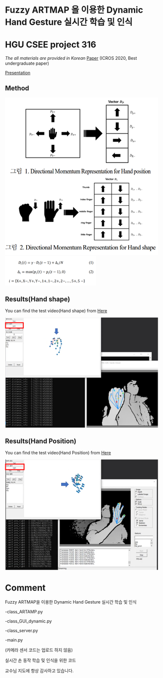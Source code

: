 # Fuzzy ARTMAP 을 이용한  Dynamic Hand Gesture 실시간 학습 및 인식
# HGU CSEE project 316
*The all materials are provided in Korean*
[Paper](https://github.com/rlgnswk/project_316/blob/master/Paper/(Korean)Fuzzy%20ARTMAP%EC%9D%84_%EC%9D%B4%EC%9A%A9%ED%95%9C_Dynamic_Hand_Gesture_%EC%8B%A4%EC%8B%9C%EA%B0%84_%ED%95%99%EC%8A%B5_%EB%B0%8F_%EC%9D%B8%EC%8B%9D.pdf) (ICROS 2020, Best undergraduate paper)

[Presentation](https://www.youtube.com/watch?v=3Ba6yfdvaHw)

## Method

<p float="center">
  <img src="./figs/figures.png" width="600" />
  <img src="./figs/equation.png" width="300" /> 
</p>

## Results(Hand shape)
You can find the test video(Hand shape) from [Here](https://www.youtube.com/watch?v=H2nVC2lFWjI)

<img src="./figs/hand_shape.png" width="700" />


## Results(Hand Position)
You can find the test video(Hand Position) from [Here](https://www.youtube.com/watch?v=nz32D1FPceo)

<img src="./figs/hand_position.png" width="700" />




# Comment

Fuzzy ARTMAP을 이용한 Dynamic Hand Gesture 실시간 학습 및 인식

-class_ARTAMP.py

-class_GUI_dynamic.py

-class_server.py

-main.py

(카메라 센서 코드는 업로드 하지 않음)

실시간 손 동작 학습 및 인식을 위한 코드

교수님 지도에 항상 감사하고 있습니다.
